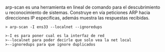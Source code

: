 arp-scan es una herramienta en lineal de comando para el descubrimiento u reconocimiento de sistemas. Construye en vía peticiones ARP  hacia direcciones IP especificas, además muestra las respuestas recibidas.

```
> arp-scan -I ens33 --localnet --ignoredups

>-I es para poner cual es la interfaz de red 
>--localnet para poder decirle que solo vea la net local 
>--ignoredups para que ignore duplicados 
```
